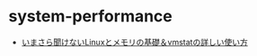 # system-performance

- [いまさら聞けないLinuxとメモリの基礎＆vmstatの詳しい使い方](https://qiita.com/kunihirotanaka/items/70d43d48757aea79de2d)
